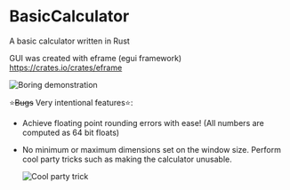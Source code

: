 # BasicCalculator
 A basic calculator written in Rust

GUI was created with eframe (egui framework)
https://crates.io/crates/eframe

![Boring demonstration](https://i.imgur.com/bdVH4gU.gif)

⭐<strike>Bugs</strike> Very intentional features⭐:
- Achieve floating point rounding errors with ease! (All numbers are computed as 64 bit floats)
- No minimum or maximum dimensions set on the window size. Perform cool party tricks such as making the calculator unusable.

  ![Cool party trick](https://i.imgur.com/avHDXTa.gif)

